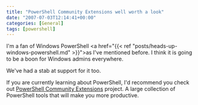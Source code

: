 ```yaml
---
title: "PowerShell Community Extensions well worth a look"
date: "2007-07-03T12:14:41+00:00"
categories: [General]
tags: [powershell]
---
```


I'm a fan of Windows PowerShell <a href="{{< ref "posts/heads-up-windows-powershell.md" >}}">as I've mentioned before</a>. I think it is going to be a boon for Windows admins everywhere.

We've had a stab at support for it too.

If you are currently learning about PowerShell, I'd recommend you check out <a href="http://www.codeplex.com/PowerShellCX/">PowerShell Community Extensions</a> project. A large collection of PowerShell tools that will make you more productive.
